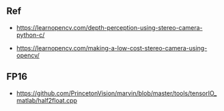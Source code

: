 ## Ref
* https://learnopencv.com/depth-perception-using-stereo-camera-python-c/

* https://learnopencv.com/making-a-low-cost-stereo-camera-using-opencv/

## FP16
* https://github.com/PrincetonVision/marvin/blob/master/tools/tensorIO_matlab/half2float.cpp


